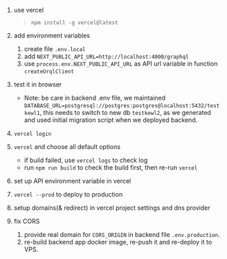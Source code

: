 1. use vercel
    > `npm install -g vercel@latest`

2. add environment variables
    1. create file `.env.local`
    2. add `NEXT_PUBLIC_API_URL=http://localhost:4000/graphql`
    3. use `process.env.NEXT_PUBLIC_API_URL` as API url variable in function `createUrqlClient`

3. test it in browser
   * Note: be care in backend .env file, we maintained `DATABASE_URL=postgresql://postgres:postgres@localhost:5432/testkewl1`, this needs to switch to new db `testkewl2`, as we generated and used initial migration script when we deployed backend.

4. `vercel login`

5. `vercel` and choose all default options
    * if build failed, use `vercel logs` to check log
    * run `npm run build` to check the build first, then re-run `vercel`

6. set up API environment variable in vercel

7. `vercel --prod` to deploy to production

8. setup domains(& redirect) in vercel project settings and dns provider

9. fix CORS
    1. provide real domain for `CORS_ORIGIN` in backend file `.env.production`.
    2. re-build backend app docker image, re-push it and re-deploy it to VPS.
